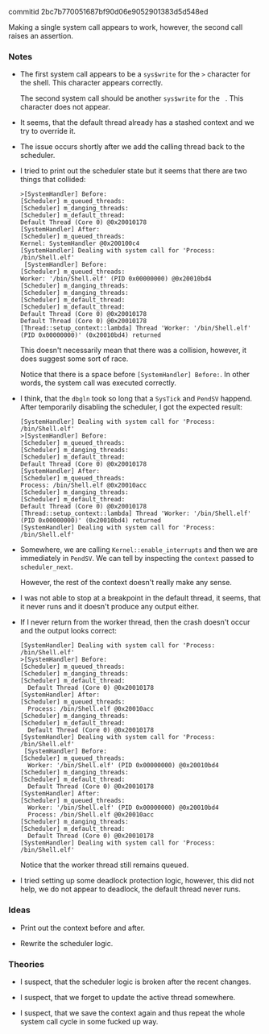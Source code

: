 commitid 2bc7b770051687bf90d06e9052901383d5d548ed

Making a single system call appears to work, however, the second call raises an assertion.

### Notes

-   The first system call appears to be a `sys$write` for the `>` character for the shell.
    This character appears correctly.

    The second system call should be another `sys$write` for the ` `.
    This character does not appear.

-   It seems, that the default thread already has a stashed context and we try to override it.

-   The issue occurs shortly after we add the calling thread back to the scheduler.

-   I tried to print out the scheduler state but it seems that there are two things that collided:

    ```none
    >[SystemHandler] Before:
    [Scheduler] m_queued_threads:
    [Scheduler] m_danging_threads:
    [Scheduler] m_default_thread:
    Default Thread (Core 0) @0x20010178
    [SystemHandler] After:
    [Scheduler] m_queued_threads:
    Kernel: SystemHandler @0x200100c4
    [SystemHandler] Dealing with system call for 'Process: /bin/Shell.elf'
     [SystemHandler] Before:
    [Scheduler] m_queued_threads:
    Worker: '/bin/Shell.elf' (PID 0x00000000) @0x20010bd4
    [Scheduler] m_danging_threads:
    [Scheduler] m_danging_threads:
    [Scheduler] m_default_thread:
    [Scheduler] m_default_thread:
    Default Thread (Core 0) @0x20010178
    Default Thread (Core 0) @0x20010178
    [Thread::setup_context::lambda] Thread 'Worker: '/bin/Shell.elf' (PID 0x00000000)' (0x20010bd4) returned
    ```

    This doesn't necessarily mean that there was a collision, however, it does suggest some sort of race.

    Notice that there is a space before `[SystemHandler] Before:`.
    In other words, the system call was executed correctly.

-   I think, that the `dbgln` took so long that a `SysTick` and `PendSV` happend.
    After temporarily disabling the scheduler, I got the expected result:

    ```none
    [SystemHandler] Dealing with system call for 'Process: /bin/Shell.elf'
    >[SystemHandler] Before:
    [Scheduler] m_queued_threads:
    [Scheduler] m_danging_threads:
    [Scheduler] m_default_thread:
    Default Thread (Core 0) @0x20010178
    [SystemHandler] After:
    [Scheduler] m_queued_threads:
    Process: /bin/Shell.elf @0x20010acc
    [Scheduler] m_danging_threads:
    [Scheduler] m_default_thread:
    Default Thread (Core 0) @0x20010178
    [Thread::setup_context::lambda] Thread 'Worker: '/bin/Shell.elf' (PID 0x00000000)' (0x20010bd4) returned
    [SystemHandler] Dealing with system call for 'Process: /bin/Shell.elf'
    ```

-   Somewhere, we are calling `Kernel::enable_interrupts` and then we are immediately in `PendSV`.
    We can tell by inspecting the `context` passed to `scheduler_next`.

    However, the rest of the context doesn't really make any sense.

-   I was not able to stop at a breakpoint in the default thread, it seems, that it never runs and it doesn't produce any output either.

-   If I never return from the worker thread, then the crash doesn't occur and the output looks correct:

    ```none
    [SystemHandler] Dealing with system call for 'Process: /bin/Shell.elf'
    >[SystemHandler] Before:
    [Scheduler] m_queued_threads:
    [Scheduler] m_danging_threads:
    [Scheduler] m_default_thread:
      Default Thread (Core 0) @0x20010178
    [SystemHandler] After:
    [Scheduler] m_queued_threads:
      Process: /bin/Shell.elf @0x20010acc
    [Scheduler] m_danging_threads:
    [Scheduler] m_default_thread:
      Default Thread (Core 0) @0x20010178
    [SystemHandler] Dealing with system call for 'Process: /bin/Shell.elf'
     [SystemHandler] Before:
    [Scheduler] m_queued_threads:
      Worker: '/bin/Shell.elf' (PID 0x00000000) @0x20010bd4
    [Scheduler] m_danging_threads:
    [Scheduler] m_default_thread:
      Default Thread (Core 0) @0x20010178
    [SystemHandler] After:
    [Scheduler] m_queued_threads:
      Worker: '/bin/Shell.elf' (PID 0x00000000) @0x20010bd4
      Process: /bin/Shell.elf @0x20010acc
    [Scheduler] m_danging_threads:
    [Scheduler] m_default_thread:
      Default Thread (Core 0) @0x20010178
    [SystemHandler] Dealing with system call for 'Process: /bin/Shell.elf'
    ```

    Notice that the worker thread still remains queued.

-   I tried setting up some deadlock protection logic, however, this did not help, we do not appear to deadlock,
    the default thread never runs.

### Ideas

-   Print out the context before and after.

-   Rewrite the scheduler logic.

### Theories

-   I suspect, that the scheduler logic is broken after the recent changes.

-   I suspect, that we forget to update the active thread somewhere.

-   I suspect, that we save the context again and thus repeat the whole system call cycle in some
    fucked up way.

